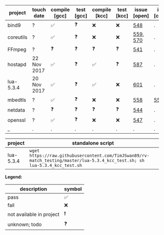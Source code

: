 

| project | touch date | compile [gcc] | test [gcc] | compile [kcc] | test [kcc] | issue [open] | issue [closed] |
| --- | --- | --- | --- | --- | --- | --- | --- |
| bind9 | ? | ✅ |❓| ❌ | ❌ |[548](https://github.com/runtimeverification/rv-match/issues/548)|.|
| coreutils | ? | ✅ |❓| ❌ | ❌ |[559](https://github.com/runtimeverification/rv-match/issues/559), [570](https://github.com/runtimeverification/rv-match/issues/570)|.|none
| FFmpeg | ? | ❓ | ❓ | ❓ | ❓ | [541](https://github.com/runtimeverification/rv-match/issues/541) | . | . |
| hostapd | 22 Nov 2017 | ✅ | ❓ | ✅ | ❓ | [587](https://github.com/runtimeverification/rv-match/issues/587) | . | . |
| lua-5.3.4 | 20 Nov 2017 | ✅ |❓| ✅ | ❌ | [601](https://github.com/runtimeverification/rv-match/issues/601)|.|
| mbedtls | ? | ✅ |❓| ❌ | ❌ | [558](https://github.com/runtimeverification/rv-match/issues/558)|[550](https://github.com/runtimeverification/rv-match/issues/550)|none
| netdata | ? | ❓ | ❓ | ❓ | ❓ | [544](https://github.com/runtimeverification/rv-match/issues/544) | . | . |
| openssl | ? | ✅ |❓|❌|❌| [547](https://github.com/runtimeverification/rv-match/issues/547)|.|
| _ | . | . | . | . | . | . | . | . |


| project | standalone script |
| --- | --- |
| lua-5.3.4 | `wget https://raw.githubusercontent.com/TimJSwan89/rv-match_testing/master/lua-5.3.4_kcc_test.sh; sh lua-5.3.4_kcc_test.sh`

**Legend:**

| description | symbol |
| --- | --- |
| pass | :white_check_mark: |
| fail | :x: |
| not available in project | :exclamation: |
| unknown; todo | :question: |